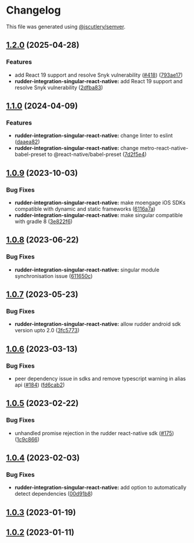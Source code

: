# Changelog

This file was generated using [@jscutlery/semver](https://github.com/jscutlery/semver).

## [1.2.0](https://github.com/rudderlabs/rudder-sdk-react-native/compare/rudder-integration-singular-react-native@1.1.0...rudder-integration-singular-react-native@1.2.0) (2025-04-28)


### Features

* add React 19 support and resolve Snyk vulnerability ([#418](https://github.com/rudderlabs/rudder-sdk-react-native/issues/418)) ([793ae17](https://github.com/rudderlabs/rudder-sdk-react-native/commit/793ae17076d8f69404877eec07fea1b49c3ce304))
* **rudder-integration-singular-react-native:** add React 19 support and resolve Snyk vulnerability ([2dfba83](https://github.com/rudderlabs/rudder-sdk-react-native/commit/2dfba83704ee6fba24065990830ba8cf9f63b2e2))

## [1.1.0](https://github.com/rudderlabs/rudder-sdk-react-native/compare/rudder-integration-singular-react-native@1.0.9...rudder-integration-singular-react-native@1.1.0) (2024-04-09)


### Features

* **rudder-integration-singular-react-native:** change linter to eslint ([daaea82](https://github.com/rudderlabs/rudder-sdk-react-native/commit/daaea823ae956591c40d3d962f2e00fcfdbec1c1))
* **rudder-integration-singular-react-native:** change metro-react-native-babel-preset to @react-native/babel-preset ([7d2f5e4](https://github.com/rudderlabs/rudder-sdk-react-native/commit/7d2f5e479b6eb099cd0f2fe70d35a93d99b39788))

## [1.0.9](https://github.com/rudderlabs/rudder-sdk-react-native/compare/rudder-integration-singular-react-native@1.0.8...rudder-integration-singular-react-native@1.0.9) (2023-10-03)


### Bug Fixes

* **rudder-integration-singular-react-native:** make moengage iOS SDKs compatible with dynamic and static frameworks ([6116a7a](https://github.com/rudderlabs/rudder-sdk-react-native/commit/6116a7a7396c40052069f6c7ff6e02e24c604d94))
* **rudder-integration-singular-react-native:** make singular compatible with gradle 8 ([3e822f6](https://github.com/rudderlabs/rudder-sdk-react-native/commit/3e822f6526a583ff50bb232454b262eba581fbe4))

## [1.0.8](https://github.com/rudderlabs/rudder-sdk-react-native/compare/rudder-integration-singular-react-native@1.0.7...rudder-integration-singular-react-native@1.0.8) (2023-06-22)


### Bug Fixes

* **rudder-integration-singular-react-native:** singular module synchronisation issue ([611650c](https://github.com/rudderlabs/rudder-sdk-react-native/commit/611650ceb19448ec4e567909bbfbdd0338e7d27f))

## [1.0.7](https://github.com/rudderlabs/rudder-sdk-react-native/compare/rudder-integration-singular-react-native@1.0.6...rudder-integration-singular-react-native@1.0.7) (2023-05-23)


### Bug Fixes

* **rudder-integration-singular-react-native:** allow rudder android sdk version upto 2.0 ([3fc5773](https://github.com/rudderlabs/rudder-sdk-react-native/commit/3fc57738227708c84dae9cd032d0d0f8abba6ae8))

## [1.0.6](https://github.com/rudderlabs/rudder-sdk-react-native/compare/rudder-integration-singular-react-native@1.0.5...rudder-integration-singular-react-native@1.0.6) (2023-03-13)


### Bug Fixes

* peer dependency issue in sdks and remove typescript warning in alias api ([#184](https://github.com/rudderlabs/rudder-sdk-react-native/issues/184)) ([fd6cab2](https://github.com/rudderlabs/rudder-sdk-react-native/commit/fd6cab262d1cba21dfd7129caa1a53d614cb7783))

## [1.0.5](https://github.com/rudderlabs/rudder-sdk-react-native/compare/rudder-integration-singular-react-native@1.0.4...rudder-integration-singular-react-native@1.0.5) (2023-02-22)


### Bug Fixes

* unhandled promise rejection in the rudder react-native sdk ([#175](https://github.com/rudderlabs/rudder-sdk-react-native/issues/175)) ([1c9c866](https://github.com/rudderlabs/rudder-sdk-react-native/commit/1c9c866dfd59ef751075ccbcbece36efd891d50b))

## [1.0.4](https://github.com/rudderlabs/rudder-sdk-react-native/compare/rudder-integration-singular-react-native@1.0.3...rudder-integration-singular-react-native@1.0.4) (2023-02-03)


### Bug Fixes

* **rudder-integration-singular-react-native:** add option to automatically detect dependencies ([00d91b8](https://github.com/rudderlabs/rudder-sdk-react-native/commit/00d91b8767399f69414b382b924bc8257a0ec8bc))

## [1.0.3](https://github.com/rudderlabs/rudder-sdk-react-native/compare/rudder-integration-singular-react-native@1.0.2...rudder-integration-singular-react-native@1.0.3) (2023-01-19)

## [1.0.2](https://github.com/rudderlabs/rudder-sdk-react-native/compare/rudder-integration-singular-react-native-1.0.1...rudder-integration-singular-react-native-1.0.2) (2023-01-11)
